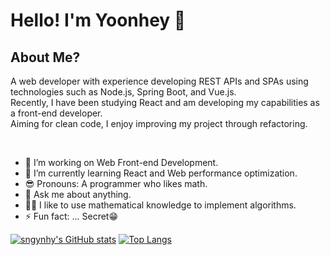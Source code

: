 <!--
**sngynhy/sngynhy** is a ✨ _special_ ✨ repository because its `README.md` (this file) appears on your GitHub profile.

Here are some ideas to get you started:
https://github.com/anuraghazra/github-readme-stats/blob/master/docs/readme_kr.md#wakatime-%EC%A3%BC%EA%B0%84-%ED%86%B5%EA%B3%84
-->

# Hello! I'm Yoonhey 👋
## About Me?
<p>
  A web developer with experience developing REST APIs and SPAs using technologies such as Node.js, Spring Boot, and Vue.js.<br>
  Recently, I have been studying React and am developing my capabilities as a front-end developer.<br>
  Aiming for clean code, I enjoy improving my project through refactoring.
</p>
<br>
<ul>
  <li>🔭 I’m working on Web Front-end Development.</li>
  <li>🌱 I’m currently learning React and Web performance optimization.</li>
  <li>😎 Pronouns: A programmer who likes math.</li>
  <li>💬 Ask me about anything.</li>
  <li>👩‍💻 I like to use mathematical knowledge to implement algorithms.</li>
  <li>⚡ Fun fact: ... Secret😁</li>
</ul>
<!-- ⚡ Fun fact: I was a math teacher in the past👩‍🏫 -->

[![sngynhy's GitHub stats](https://github-readme-stats.vercel.app/api?username=sngynhy&count_private=true&show_icons=true&theme=buefy)](https://github.com/sngynhy/github-readme-stats)
[![Top Langs](https://github-readme-stats.vercel.app/api/top-langs/?username=sngynhy&layout=compact&hide=Jupyter%20Notebook)](https://github.com/sngynhy/github-readme-stats)
<!-- [![sngynhy's WakaTime stats](https://github-readme-stats.vercel.app/api/wakatime?username=sngynhy)](https://github.com/sngynhy/github-readme-stats) -->
